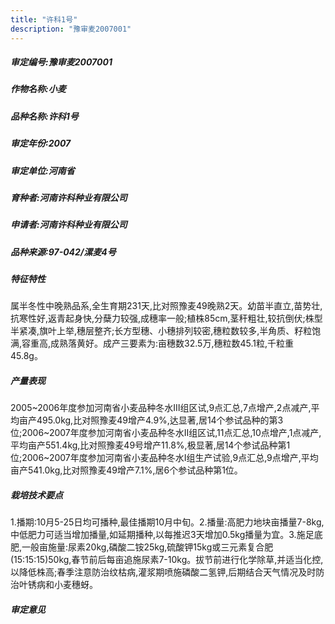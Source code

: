 ```yaml
---
title: "许科1号"
description: "豫审麦2007001"
---
```

##### 审定编号:豫审麦2007001

##### 作物名称:小麦

##### 品种名称:许科1号

##### 审定年份:2007

##### 审定单位:河南省

##### 育种者:河南许科种业有限公司

##### 申请者:河南许科种业有限公司

##### 品种来源:97-042/漯麦4号

##### 特征特性
属半冬性中晚熟品系,全生育期231天,比对照豫麦49晚熟2天。幼苗半直立,苗势壮,抗寒性好,返青起身快,分蘖力较强,成穗率一般;植株85cm,茎秆粗壮,较抗倒伏;株型半紧凑,旗叶上举,穗层整齐;长方型穗、小穗排列较密,穗粒数较多,半角质、籽粒饱满,容重高,成熟落黄好。成产三要素为:亩穗数32.5万,穗粒数45.1粒,千粒重45.8g。

##### 产量表现
2005~2006年度参加河南省小麦品种冬水Ⅲ组区试,9点汇总,7点增产,2点减产,平均亩产495.0kg,比对照豫麦49增产4.9%,达显著,居14个参试品种的第3位;2006~2007年度参加河南省小麦品种冬水II组区试,11点汇总,10点增产,1点减产,平均亩产551.4kg,比对照豫麦49号增产11.8%,极显著,居14个参试品种第1位;2006~2007年度参加河南省小麦品种冬水I组生产试验,9点汇总,9点增产,平均亩产541.0kg,比对照豫麦49增产7.1%,居6个参试品种第1位。

##### 栽培技术要点
1.播期:10月5-25日均可播种,最佳播期10月中旬。2.播量:高肥力地块亩播量7-8kg,中低肥力可适当增加播量,如延期播种,以每推迟3天增加0.5kg播量为宜。3.施足底肥,一般亩施量:尿素20kg,磷酸二铵25kg,硫酸钾15kg或三元素复合肥(15:15:15)50kg,春节前后每亩追施尿素7-10kg。拔节前进行化学除草,并适当化控,以降低株高;春季注意防治纹枯病,灌浆期喷施磷酸二氢钾,后期结合天气情况及时防治叶锈病和小麦穗蚜。

##### 审定意见


